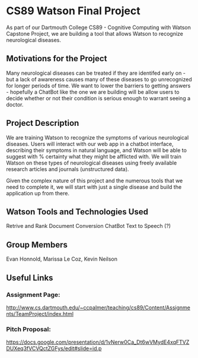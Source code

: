 # CS89 Watson Final Project
As part of our Dartmouth College CS89 - Cognitive Computing with Watson Capstone Project, we are building a tool that allows Watson to recognize neurological diseases.

## Motivations for the Project
Many neurological diseases can be treated if they are identifed early on - but a lack of awareness causes many of these diseases to go unrecognized for longer periods of time. We want to lower the barriers to getting answers - hopefully a ChatBot like the one we are building will be allow users to decide whether or not their condition is serious enough to warrant seeing a doctor. 

## Project Description
We are training Watson to recognize the symptoms of various neurological diseases. Users will interact with our web app in a chatbot interface, describing their symptoms in natural language, and Watson will be able to suggest with % certainty what they might be afflicted with. We will train Watson on these types of neurological diseases using freely available research articles and journals (unstructured data).

Given the complex nature of this project and the numerous tools that we need to complete it, we will start with just a single disease and build the application up from there. 

## Watson Tools and Technologies Used
Retrive and Rank
Document Conversion
ChatBot
Text to Speech (?)

## Group Members
Evan Honnold, Marissa Le Coz, Kevin Neilson

## Useful Links
### Assignment Page:
http://www.cs.dartmouth.edu/~ccpalmer/teaching/cs89/Content/Assignments/TeamProject/index.html

### Pitch Proposal:
https://docs.google.com/presentation/d/1vNerw0Ca_Dt6wVMydE4xqFTVZDUXeq3fVCVQctZGFys/edit#slide=id.p

